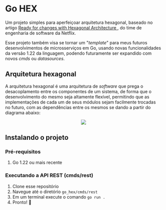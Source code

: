 # Go HEX

Um projeto simples para aperfeiçoar arquitetura hexagonal, baseado no artigo [Ready for changes with Hexagonal Architecture
](https://netflixtechblog.com/ready-for-changes-with-hexagonal-architecture-b315ec967749), do time de engenharia de software da Netflix.

Esse projeto também visa se tornar um "*template*" para meus futuros desenvolvimentos de microsserviços em Go, usando novas funcionalidades da versão 1.22 da linguagem, podendo futuramente ser expandido com novos *cmds* ou *datasources*.

## Arquitetura hexagonal

A arquitetura hexagonal é uma arquitetura de *software* que prega o desacoplamento entre os componentes de um sistema, de forma que o desenvolvimento do mesmo seja altamente flexível, permitindo que as implementações de cada um de seus módulos sejam facilmente trocadas no futuro, com as dependências entre os mesmos se dando a partir do diagrama abaixo: 

<p align="center">
    <img src="https://miro.medium.com/v2/resize:fill:1200:632/g:fp:0.49:0.49/1*NfFzI7Z-E3ypn8ahESbDzw.png">
</p>

## Instalando o projeto

### Pré-requisitos

1. Go 1.22 ou mais recente

### Executando a API REST (cmds/rest)

1. Clone esse repositório
2. Navegue até o diretório `go_hex/cmds/rest`
3. Em um terminal execute o comando `go run .`
4. Pronto! :rocket:
